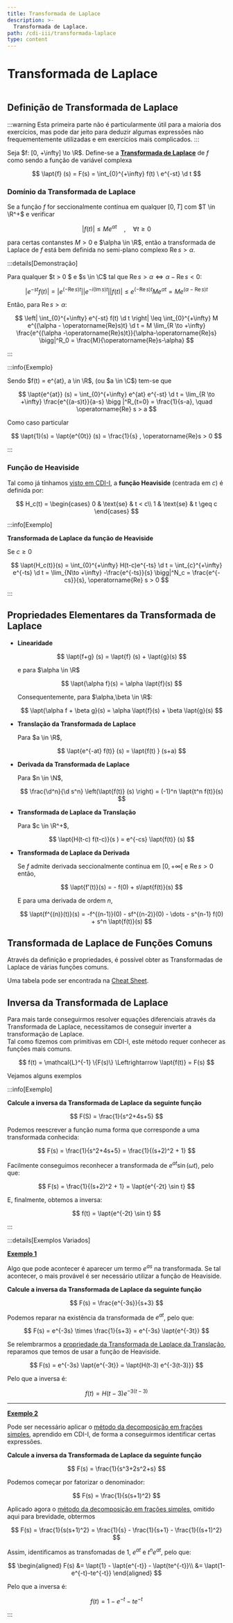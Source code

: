 ```yaml
---
title: Transformada de Laplace
description: >-
  Transformada de Laplace.
path: /cdi-iii/transformada-laplace
type: content
---
```


# Transformada de Laplace

```toc

```

## Definição de Transformada de Laplace

:::warning
Esta primeira parte não é particularmente útil para a maioria dos exercícios, mas pode dar jeito
para deduzir algumas expressões não frequementemente utilizadas e em exercícios mais complicados.
:::

Seja $f: [0, +\infty] \to \R$. Define-se a [**Transformada de Laplace**](color:green) de $f$ como sendo a função de variável complexa

$$
\lapt{f} (s) = F(s) = \int_{0}^{+\infty} f(t) \ e^{-st} \d t
$$

### Domínio da Transformada de Laplace

Se a função $f$ for seccionalmente contínua em qualquer $[0, T]$ com $T \in \R^+$ e verificar

$$
|f(t)| \leq M e^{\alpha t} \quad,\quad \forall t \geq 0
$$

para certas contanstes $M >0$ e $\alpha \in \R$, então a transformada de Laplace de $f$ está
bem definida no semi-plano complexo $\operatorname{Re} s > \alpha$.

:::details[Demonstração]

Para qualquer $t > 0 $ e $s \in \C$ tal que $\operatorname{Re} s > \alpha \Leftrightarrow \alpha - \operatorname{Re} s < 0$:

$$
\left|e^{-st} f(t) \right| = \left| e^{(-\operatorname{Re} s)t}\right| \left| e^{-i(\operatorname{Im} s)t} \right| \left| f(t) \right | \leq e^{(-\operatorname{Re} s) t} M e^{\alpha t} = M e^{(\alpha - \operatorname{Re}s)t}
$$

Então, para $\operatorname{Re} s > \alpha$:

$$
\left| \int_{0}^{+\infty} e^{-st} f(t) \d t \right| \leq \int_{0}^{+\infty} M e^{(\alpha - \operatorname{Re}s)t} \d t =
M \lim_{R \to +\infty} \frac{e^{(\alpha -\operatorname{Re}s)t}}{\alpha-\operatorname{Re}s} \bigg|^R_0 = \frac{M}{\operatorname{Re}s-\alpha}
$$

:::

:::info{Exemplo}

Sendo $f(t) = e^{at}, a \in \R$, (ou $a \in \C$) tem-se que

$$
\lapt{e^{at}} (s) = \int_{0}^{+\infty} e^{at} e^{-st} \d t = \lim_{R \to +\infty} \frac{e^{(a-s)t}}{a-s} \bigg |^R_{t=0} = \frac{1}{s-a}, \quad \operatorname{Re} s > a
$$

Como caso particular

$$
\lapt{1}(s) = \lapt{e^{0t}} (s) = \frac{1}{s} , \operatorname{Re}s > 0
$$

:::

### Função de Heaviside

Tal como já tínhamos [visto em CDI-I](/cdi-i/continuidade-limites#função-heaviside), a **função Heaviside** (centrada em $c$) é definida por:

$$
H_c(t) = \begin{cases}
0 & \text{se} & t < c\\
1 & \text{se} & t \geq c
\end{cases}
$$

:::info[Exemplo]

**Transformada de Laplace da função de Heaviside**

Se $c \geq 0$

$$
\lapt{H_c(t)}(s) = \int_{0}^{+\infty} H(t-c)e^{-ts} \d t = \int_{c}^{+\infty} e^{-ts} \d t = \lim_{N\to +\infty} -\frac{e^{-ts}}{s} \bigg|^N_c = \frac{e^{-cs}}{s}, \operatorname{Re} s > 0
$$

:::

## Propriedades Elementares da Transformada de Laplace

- **Linearidade**

  $$
  \lapt{f+g} (s) = \lapt{f} (s) + \lapt{g}(s)
  $$

  e para $\alpha \in \R$

  $$
  \lapt{\alpha f}(s) = \alpha \lapt{f}(s)
  $$

  Consequentemente, para $\alpha,\beta \in \R$:

  $$
  \lapt{\alpha f + \beta g}(s) = \alpha \lapt{f}(s) + \beta \lapt{g}(s)
  $$

- **Translação da Transformada de Laplace**

  Para $a \in \R$,

  $$
  \lapt{e^{-at} f(t)} (s) = \lapt{f(t) } (s+a)
  $$

- **Derivada da Transformada de Laplace**

  Para $n \in \N$,

  $$
  \frac{\d^n}{\d s^n} \left(\lapt{f(t)} (s) \right) = (-1)^n \lapt{t^n f(t)}(s)
  $$

- **Transformada de Laplace da Translação**

  Para $c \in \R^+$,

  $$
  \lapt{H(t-c) f(t-c)}(s ) = e^{-cs} \lapt{f(t)} (s)
  $$

- **Transformada de Laplace da Derivada**

  Se $f$ admite derivada seccionalmente contínua em $[0, +\infty[$ e $\operatorname{Re} s > 0$ então,

  $$
  \lapt{f'(t)}(s) = - f(0) + s\lapt{f(t)}(s)
  $$

  E para uma derivada de ordem $n$,

  $$
  \lapt{f^{(n)}(t)}(s) = -f^{(n-1)}(0) - sf^{(n-2)}(0) - \dots - s^{n-1} f(0) + s^n \lapt{f(t)}(s)
  $$

## Transformada de Laplace de Funções Comuns

Através da definição e propriedades, é possível obter as Transformadas de Laplace de várias funções comuns.

Uma tabela pode ser encontrada na [Cheat Sheet](/cdi-iii/cheatsheet/laplace-cheat).

## Inversa da Transformada de Laplace

Para mais tarde conseguirmos resolver equações diferenciais através da Transformada de Laplace,
necessitamos de conseguir inverter a transformação de Laplace.  
Tal como fizemos com primitivas em CDI-I, este método requer conhecer as funções mais comuns.

$$
f(t) = \mathcal{L}^{-1} \{F(s)\} \Leftrightarrow \lapt{f(t)} = F(s)
$$

Vejamos alguns exemplos

:::info[Exemplo]

**Calcule a inversa da Transformada de Laplace da seguinte função**

$$
F(S) = \frac{1}{s^2+4s+5}
$$

Podemos reescrever a função numa forma que corresponde a uma transformada conhecida:

$$
F(s) = \frac{1}{s^2+4s+5} = \frac{1}{(s+2)^2 + 1}
$$

Facilmente conseguimos reconhecer a transformada de $e^{at} \sin(\omega t)$, pelo que:

$$
F(s) = \frac{1}{(s+2)^2 + 1} = \lapt{e^{-2t} \sin t}
$$

E, finalmente, obtemos a inversa:

$$
f(t) = \lapt{e^{-2t} \sin t}
$$

:::

:::details[Exemplos Variados]

[**Exemplo 1**](color:yellow)

Algo que pode acontecer é aparecer um termo $e^{as}$ na transformada.
Se tal acontecer, o mais provável é ser necessário utilizar a função de Heaviside.

**Calcule a inversa da Transformada de Laplace da seguinte função**

$$
F(s) = \frac{e^{-3s}}{s+3}
$$

Podemos reparar na existência da transformada de $e^{at}$, pelo que:

$$
F(s) = e^{-3s} \times \frac{1}{s+3} = e^{-3s} \lapt{e^{-3t}}
$$

Se relembrarmos a [propriedade da Transformada de Laplace da Translação](#propriedades-elementares-da-transformada-de-laplace),
reparamos que temos de usar a função de Heaviside.

$$
F(s) = e^{-3s} \lapt{e^{-3t}} = \lapt{H(t-3) e^{-3(t-3)}}
$$

Pelo que a inversa é:

$$
f(t) = H(t-3) e^{-3(t-3)}
$$

---

[**Exemplo 2**](color:yellow)

Pode ser necessário aplicar o [método da decomposição em frações simples](/cdi-i/primitivacao#decomposição-em-frações-simples),
aprendido em CDI-I, de forma a conseguirmos identificar certas expressões.

**Calcule a inversa da Transformada de Laplace da seguinte função**

$$
F(s) = \frac{1}{s^3+2s^2+s}
$$

Podemos começar por fatorizar o denominador:

$$
F(s) = \frac{1}{s(s+1)^2}
$$

Aplicado agora o [método da decomposição em frações simples](/cdi-i/primitivacao#decomposição-em-frações-simples),
omitido aqui para brevidade, obtermos

$$
F(s) = \frac{1}{s(s+1)^2} = \frac{1}{s} - \frac{1}{s+1} - \frac{1}{(s+1)^2}
$$

Assim, identificamos as transfomadas de $1$, $e^{at}$ e $t^n e^{at}$, pelo que:

$$
\begin{aligned}
F(s) &= \lapt{1} - \lapt{e^{-t}} - \lapt{te^{-t}}\\
&= \lapt{1-e^{-t}-te^{-t}}
\end{aligned}
$$

Pelo que a inversa é:

$$
f(t) = 1-e^{-t}-te^{-t}
$$

:::
